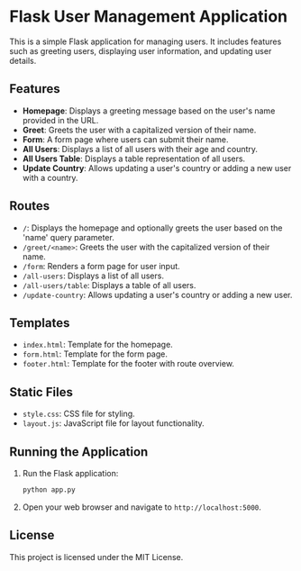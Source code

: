 # Flask User Management Application

This is a simple Flask application for managing users. It includes features such as greeting users, displaying user information, and updating user details.

## Features

- **Homepage**: Displays a greeting message based on the user's name provided in the URL.
- **Greet**: Greets the user with a capitalized version of their name.
- **Form**: A form page where users can submit their name.
- **All Users**: Displays a list of all users with their age and country.
- **All Users Table**: Displays a table representation of all users.
- **Update Country**: Allows updating a user's country or adding a new user with a country.

## Routes

- `/`: Displays the homepage and optionally greets the user based on the 'name' query parameter.
- `/greet/<name>`: Greets the user with the capitalized version of their name.
- `/form`: Renders a form page for user input.
- `/all-users`: Displays a list of all users.
- `/all-users/table`: Displays a table of all users.
- `/update-country`: Allows updating a user's country or adding a new user.

## Templates

- `index.html`: Template for the homepage.
- `form.html`: Template for the form page.
- `footer.html`: Template for the footer with route overview.

## Static Files

- `style.css`: CSS file for styling.
- `layout.js`: JavaScript file for layout functionality.


## Running the Application

1. Run the Flask application:
    ```sh
    python app.py
    ```
2. Open your web browser and navigate to `http://localhost:5000`.

## License

This project is licensed under the MIT License.